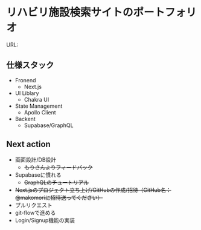 # リハビリ施設検索サイトのポートフォリオ

URL: 

## 仕様スタック
- Fronend  
  - Next.js
- UI Liblary
  - Chakra UI
- State Management
  - Apollo Client
- Backent
  - Supabase/GraphQL

## Next action
- 画面設計/DB設計
  - ~~もりさんよりフィードバック~~
- Supabaseに慣れる
  - ~~GraphQLのチュートリアル~~
- ~~Next.jsのプロジェクト立ち上げ/GitHubの作成/招待（GitHub名：@makomoriに招待送ってください）~~
- プルリクエスト
- git-flowで進める
- Login/Signup機能の実装
